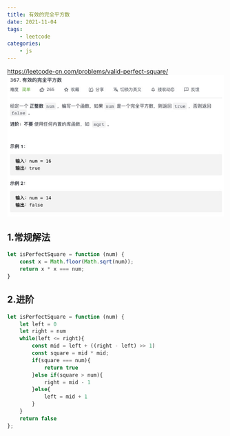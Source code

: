 ```yaml
---
title: 有效的完全平方数
date: 2021-11-04
tags:
    - leetcode
categories:
    - js
---
```


<https://leetcode-cn.com/problems/valid-perfect-square/>
![有效的完全平方数](./img/367.jpg)

## 1.常规解法

```js
let isPerfectSquare = function (num) {
    const x = Math.floor(Math.sqrt(num));
    return x * x === num;
}
```
## 2.进阶

```js
let isPerfectSquare = function (num) {
    let left = 0
    let right = num
    while(left <= right){
        const mid = left + ((right - left) >> 1)
        const square = mid * mid;
        if(square === num){
            return true
        }else if(square > num){
            right = mid - 1
        }else{
            left = mid + 1
        }
    }
    return false
};
```